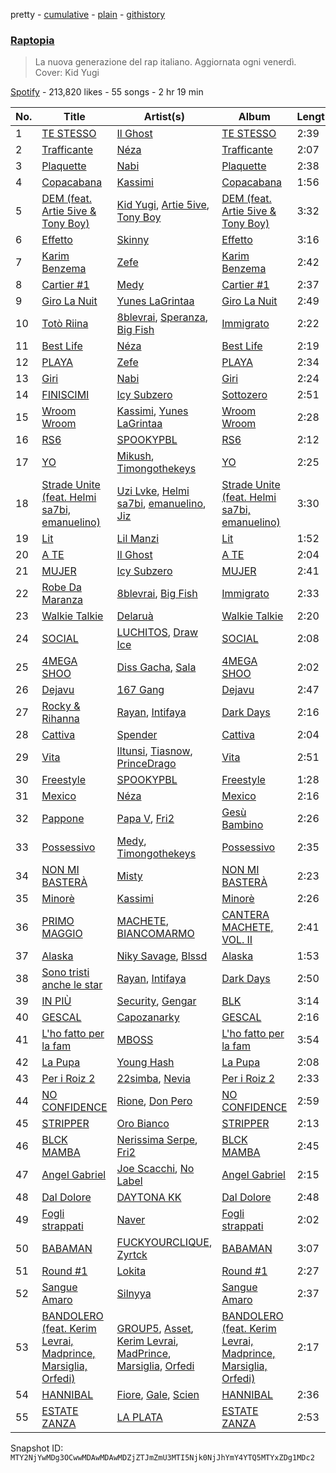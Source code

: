 pretty - [cumulative](/playlists/cumulative/37i9dQZF1DWUQru3jd69v5.md) - [plain](/playlists/plain/37i9dQZF1DWUQru3jd69v5) - [githistory](https://github.githistory.xyz/mackorone/spotify-playlist-archive/blob/main/playlists/plain/37i9dQZF1DWUQru3jd69v5)

### [Raptopia](https://open.spotify.com/playlist/37i9dQZF1DWUQru3jd69v5)

> La nuova generazione del rap italiano\. Aggiornata ogni venerdì\. Cover: Kid Yugi

[Spotify](https://open.spotify.com/user/spotify) - 213,820 likes - 55 songs - 2 hr 19 min

| No. | Title | Artist(s) | Album | Length |
|---|---|---|---|---|
| 1 | [TE STESSO](https://open.spotify.com/track/6ldbvvvkwxZ1Y6TE0hZToS) | [Il Ghost](https://open.spotify.com/artist/2tOGpIgNsnDk6BxqFU2vCX) | [TE STESSO](https://open.spotify.com/album/5hjiIwxMtHzmJakFskfNdJ) | 2:39 |
| 2 | [Trafficante](https://open.spotify.com/track/1rpFM1ZbTZVS1fusCzmzg9) | [Néza](https://open.spotify.com/artist/6cE2WyjXwngsJynb3uk1WO) | [Trafficante](https://open.spotify.com/album/2fqjaXJGRG5PuEqb0ftjkB) | 2:07 |
| 3 | [Plaquette](https://open.spotify.com/track/2r3tMClmk1Cw974ByW20ny) | [Nabi](https://open.spotify.com/artist/5CqlDzj8DSqsklkXuTYfSd) | [Plaquette](https://open.spotify.com/album/2VGAKLqF0nTWezZINNzccY) | 2:38 |
| 4 | [Copacabana](https://open.spotify.com/track/4IUW8x8SdDkcbm8LivZRC1) | [Kassimi](https://open.spotify.com/artist/2SLBMi00NHiYhfnJ36aTvd) | [Copacabana](https://open.spotify.com/album/1gDOQhITnrLJtvL1q3aTm2) | 1:56 |
| 5 | [DEM \(feat\. Artie 5ive & Tony Boy\)](https://open.spotify.com/track/3jjbcGwL3YqNVbWcmzjMPa) | [Kid Yugi](https://open.spotify.com/artist/0EUR8jz8L936AEbV2Spkca), [Artie 5ive](https://open.spotify.com/artist/2R4kNOwHUUsuDYhKsESVbF), [Tony Boy](https://open.spotify.com/artist/6PsQc21YZU7WNfiODG69Qk) | [DEM \(feat\. Artie 5ive & Tony Boy\)](https://open.spotify.com/album/6badmRXuo59oBsLqrrimT6) | 3:32 |
| 6 | [Effetto](https://open.spotify.com/track/6WaLjJvWJOKOvObkVYI9eK) | [Skinny](https://open.spotify.com/artist/1NHdROm8HLgfbar8uCIZGk) | [Effetto](https://open.spotify.com/album/2cYxdi5eLmxnfqBCBNwxbV) | 3:16 |
| 7 | [Karim Benzema](https://open.spotify.com/track/1hMmlFWT0QteZkuYuCLZHu) | [Zefe](https://open.spotify.com/artist/3yNjXWi2WswJfuBZSouJRH) | [Karim Benzema](https://open.spotify.com/album/0740FKjdHRQntZFme30P5T) | 2:42 |
| 8 | [Cartier \#1](https://open.spotify.com/track/0IZKfHXiZSlB6uGURuo29K) | [Medy](https://open.spotify.com/artist/3lbFUmlaNMa9ZVSabLlkhn) | [Cartier \#1](https://open.spotify.com/album/0j18KQ9kbszuYt5GxDlj8D) | 2:37 |
| 9 | [Giro La Nuit](https://open.spotify.com/track/1bBuTSK4KzCBveyk8999Qa) | [Yunes LaGrintaa](https://open.spotify.com/artist/2Ny7KtAFxJ0Ac3FPBiClWW) | [Giro La Nuit](https://open.spotify.com/album/5OdTbldVWMzYUmJKy6zw0M) | 2:49 |
| 10 | [Totò Riina](https://open.spotify.com/track/1tC2jyKepT8S8xd7vzBcPK) | [8blevrai](https://open.spotify.com/artist/0JTyCMDiDRxnkcDYhcB93D), [Speranza](https://open.spotify.com/artist/0W0oW3iaBwbtcXqdDrfC6F), [Big Fish](https://open.spotify.com/artist/7MAmAdNJ8JLL7JCHzIJkoo) | [Immigrato](https://open.spotify.com/album/7gyW0t8LnPglkkU1gICpCQ) | 2:22 |
| 11 | [Best Life](https://open.spotify.com/track/67Zlg1f5akUasCKntOpkWl) | [Néza](https://open.spotify.com/artist/6cE2WyjXwngsJynb3uk1WO) | [Best Life](https://open.spotify.com/album/6ZVBD4uIocmIjaMNVZVUKr) | 2:19 |
| 12 | [PLAYA](https://open.spotify.com/track/39ngG6CdkMkBgESiXc0lOx) | [Zefe](https://open.spotify.com/artist/3yNjXWi2WswJfuBZSouJRH) | [PLAYA](https://open.spotify.com/album/4BooiX3rbdDNh6uzJUMfRE) | 2:34 |
| 13 | [Giri](https://open.spotify.com/track/14oEkVkKtqMOFsPw2Uas7v) | [Nabi](https://open.spotify.com/artist/5CqlDzj8DSqsklkXuTYfSd) | [Giri](https://open.spotify.com/album/6kuZ4J857hZmRKnqP6wyTU) | 2:24 |
| 14 | [FINISCIMI](https://open.spotify.com/track/1FQFjNMOuOOsCPmnanGRcu) | [Icy Subzero](https://open.spotify.com/artist/24oVOFAARWAYUb1LaedbI0) | [Sottozero](https://open.spotify.com/album/48LCLFZnK3dUANh9wnXGMS) | 2:51 |
| 15 | [Wroom Wroom](https://open.spotify.com/track/4xtSgGX5CQgVXTCRhagLf1) | [Kassimi](https://open.spotify.com/artist/2SLBMi00NHiYhfnJ36aTvd), [Yunes LaGrintaa](https://open.spotify.com/artist/2Ny7KtAFxJ0Ac3FPBiClWW) | [Wroom Wroom](https://open.spotify.com/album/1jVXH8SRRkuLIgLXn9JsD1) | 2:28 |
| 16 | [RS6](https://open.spotify.com/track/61CNHYt7uT3l3NwDltun2K) | [SPOOKYPBL](https://open.spotify.com/artist/6083C1SYbF1b4iMciTbpbv) | [RS6](https://open.spotify.com/album/1g7JxBAsczHAacw7rFcayW) | 2:12 |
| 17 | [YO](https://open.spotify.com/track/50ku9kOIoxwfKfdQCqbe8m) | [Mikush](https://open.spotify.com/artist/3eBlbhY21Q1L6xwbVMCQa1), [Timongothekeys](https://open.spotify.com/artist/1pXa6QH7HpQcw3FCP7MQQk) | [YO](https://open.spotify.com/album/27hO8daTikBVebKuEhZFGT) | 2:25 |
| 18 | [Strade Unite \(feat\. Helmi sa7bi, emanuelino\)](https://open.spotify.com/track/6PYMcSZlBqCgFOojTLMJgD) | [Uzi Lvke](https://open.spotify.com/artist/5n73VcgD8TKQvtG7gOSjjv), [Helmi sa7bi](https://open.spotify.com/artist/2mvMdmcLoPwfaUHlgwRJlj), [emanuelino](https://open.spotify.com/artist/3XvGNKkWf5TQoR1xcfm5TU), [Jiz](https://open.spotify.com/artist/38CThoTDmXugNnfonW466d) | [Strade Unite \(feat\. Helmi sa7bi, emanuelino\)](https://open.spotify.com/album/4pqW2BaSQ7qOdg8KMSxId3) | 3:30 |
| 19 | [Lit](https://open.spotify.com/track/1p3rGzmahJE7aA32Eyvfw8) | [Lil Manzi](https://open.spotify.com/artist/0c3nNEzSsJIRjBsLhujxaH) | [Lit](https://open.spotify.com/album/3TAg7d1RuFSqeWwKQt3dL8) | 1:52 |
| 20 | [A TE](https://open.spotify.com/track/28XXZdpUgIHIHlibEL3Pmu) | [Il Ghost](https://open.spotify.com/artist/2tOGpIgNsnDk6BxqFU2vCX) | [A TE](https://open.spotify.com/album/3l52RCkfjUrcK9fXI5fodv) | 2:04 |
| 21 | [MUJER](https://open.spotify.com/track/6K8MYTkn5mZzF6p14hV5cj) | [Icy Subzero](https://open.spotify.com/artist/24oVOFAARWAYUb1LaedbI0) | [MUJER](https://open.spotify.com/album/6qr1f4DPu36HcaQ2T26SFV) | 2:41 |
| 22 | [Robe Da Maranza](https://open.spotify.com/track/2MwQjdvvuYF5XaXyJmlygR) | [8blevrai](https://open.spotify.com/artist/0JTyCMDiDRxnkcDYhcB93D), [Big Fish](https://open.spotify.com/artist/7MAmAdNJ8JLL7JCHzIJkoo) | [Immigrato](https://open.spotify.com/album/7gyW0t8LnPglkkU1gICpCQ) | 2:33 |
| 23 | [Walkie Talkie](https://open.spotify.com/track/34PkzeCZ8fZj9jBMMV1gqa) | [Delaruà](https://open.spotify.com/artist/0inlLzcyWLbJbPZuMzfTPt) | [Walkie Talkie](https://open.spotify.com/album/02sDUCaTdnQXVqsTwlFA9B) | 2:20 |
| 24 | [SOCIAL](https://open.spotify.com/track/2Q7XAHQ0bk3GooyDG8Nlb6) | [LUCHITOS](https://open.spotify.com/artist/1q4ioEGGMSQFjAt24zkXkX), [Draw Ice](https://open.spotify.com/artist/7bBsqA3ckjPt7nl9F2ETNG) | [SOCIAL](https://open.spotify.com/album/3G79iLNwARWJRjGSED29fP) | 2:08 |
| 25 | [4MEGA SHOO](https://open.spotify.com/track/6EAXjYmgFCglbpKBZWVtjj) | [Diss Gacha](https://open.spotify.com/artist/4TKF8KSK6bgHgszFxu5xzu), [Sala](https://open.spotify.com/artist/3JgYm8oVvcrFpJBUNIonqM) | [4MEGA SHOO](https://open.spotify.com/album/3AcNR7fuUArlpLBYuHukBn) | 2:02 |
| 26 | [Dejavu](https://open.spotify.com/track/6bcT7alWnBZmk5Ke0wsAIj) | [167 Gang](https://open.spotify.com/artist/2m43lP1Wo0IPyxVG4ofE33) | [Dejavu](https://open.spotify.com/album/5qEPyzaTjIr9HRisws1uFm) | 2:47 |
| 27 | [Rocky & Rihanna](https://open.spotify.com/track/1uPtYULPGOmagyjqqoevjI) | [Rayan](https://open.spotify.com/artist/6doCr3greqY545Eo7IsY3m), [Intifaya](https://open.spotify.com/artist/1sSz8a84ezDX1LhXCIgt41) | [Dark Days](https://open.spotify.com/album/41Tkn4XnbcB7bwFf5lSBR3) | 2:16 |
| 28 | [Cattiva](https://open.spotify.com/track/7BHI7SNL8iY40x1IWJQQkK) | [Spender](https://open.spotify.com/artist/1F5Nly0FV6dIoFNWPYTHMb) | [Cattiva](https://open.spotify.com/album/4SojCxiP6r4CrbvDGPYai8) | 2:04 |
| 29 | [Vita](https://open.spotify.com/track/7unxZsFlo58iTbnxkoJ8lk) | [Iltunsi](https://open.spotify.com/artist/5EKDPmA7YDn5cJfATS9SvJ), [Tiasnow](https://open.spotify.com/artist/4dDSt0CPKbrOP6zL1XcDUe), [PrinceDrago](https://open.spotify.com/artist/2mfn0ywC0PsPmdMsx9Q7cu) | [Vita](https://open.spotify.com/album/0SVrYSdrhwIblseZvJXtqS) | 2:51 |
| 30 | [Freestyle](https://open.spotify.com/track/2iu3TLcZuQwchIvhiN22ma) | [SPOOKYPBL](https://open.spotify.com/artist/6083C1SYbF1b4iMciTbpbv) | [Freestyle](https://open.spotify.com/album/04Z6YSQyZmwz15nrj3l0Ad) | 1:28 |
| 31 | [Mexico](https://open.spotify.com/track/1aOZK97dwvvi3oaSBdGAXh) | [Néza](https://open.spotify.com/artist/6cE2WyjXwngsJynb3uk1WO) | [Mexico](https://open.spotify.com/album/7pVf3kW6pBORKlEjnAzTek) | 2:16 |
| 32 | [Pappone](https://open.spotify.com/track/318VJBfV0eQarH5Bmq0NtV) | [Papa V](https://open.spotify.com/artist/0vAALEhfbmllIOX1t7k5KU), [Fri2](https://open.spotify.com/artist/4oLRpvu0D5poM84DoKU64v) | [Gesù Bambino](https://open.spotify.com/album/73o3cVQvCogUq8jVRJ8DU4) | 2:26 |
| 33 | [Possessivo](https://open.spotify.com/track/1StQ4CHZwKz54nXwZ1O3VM) | [Medy](https://open.spotify.com/artist/3lbFUmlaNMa9ZVSabLlkhn), [Timongothekeys](https://open.spotify.com/artist/1pXa6QH7HpQcw3FCP7MQQk) | [Possessivo](https://open.spotify.com/album/0m2q33Rwf9bgzJVIishvPN) | 2:35 |
| 34 | [NON MI BASTERÀ](https://open.spotify.com/track/6n2Kf18yFkWTbOANDeFJ69) | [Misty](https://open.spotify.com/artist/7zD0iVZyZo4stvwavuu7i0) | [NON MI BASTERÀ](https://open.spotify.com/album/34Xcpmvk5Hnoc3PI5Yl7u7) | 2:23 |
| 35 | [Minorè](https://open.spotify.com/track/7LlYj0RhsOxFY3prYoj9Y3) | [Kassimi](https://open.spotify.com/artist/2SLBMi00NHiYhfnJ36aTvd) | [Minorè](https://open.spotify.com/album/1qjHdrXzVMs4ielAd5IkIZ) | 2:26 |
| 36 | [PRIMO MAGGIO](https://open.spotify.com/track/3TwuH2ibAph5VukmaBkl8x) | [MACHETE](https://open.spotify.com/artist/7Do8se3ZoaVqUt3woqqSrD), [BIANCOMARMO](https://open.spotify.com/artist/4C3zbFkBgltRh40f62Cd49) | [CANTERA MACHETE, VOL\. II](https://open.spotify.com/album/41nzTTUD0063x7Te16AYau) | 2:41 |
| 37 | [Alaska](https://open.spotify.com/track/5AcsGDFaLi9t576So8hFZQ) | [Niky Savage](https://open.spotify.com/artist/4w9mPW732RnZkoqsy3lRsg), [Blssd](https://open.spotify.com/artist/1lG5HZN4p1f0SBCRzmZXr0) | [Alaska](https://open.spotify.com/album/4fMG0tZOJ4VqA1nbx8WJy6) | 1:53 |
| 38 | [Sono tristi anche le star](https://open.spotify.com/track/5AhoYuhVuAl3fqpIhe46qE) | [Rayan](https://open.spotify.com/artist/6doCr3greqY545Eo7IsY3m), [Intifaya](https://open.spotify.com/artist/1sSz8a84ezDX1LhXCIgt41) | [Dark Days](https://open.spotify.com/album/41Tkn4XnbcB7bwFf5lSBR3) | 2:50 |
| 39 | [IN PIÙ](https://open.spotify.com/track/4qanxGjKd2ts4MvOkcDTIp) | [Security](https://open.spotify.com/artist/7MKJc8WAYeq779QzmWPzlw), [Gengar](https://open.spotify.com/artist/6QeMwZYfi1MkcKcQadFK05) | [BLK](https://open.spotify.com/album/2lKYVgw0G8FChnrXbFmYWs) | 3:14 |
| 40 | [GESCAL](https://open.spotify.com/track/3i9FbuHPNwzERPtut6ZdgW) | [Capozanarky](https://open.spotify.com/artist/4L2hq3OboU70UVsqOrU6qt) | [GESCAL](https://open.spotify.com/album/722mXX4yzovAHZo9K6gag9) | 2:16 |
| 41 | [L'ho fatto per la fam](https://open.spotify.com/track/0dIQdm2cqCK2hjhZ6OQKav) | [MBOSS](https://open.spotify.com/artist/5IHqA6YzPMGrf9CDjly4az) | [L'ho fatto per la fam](https://open.spotify.com/album/0zgvHyWpuwQgax4nXJXEVh) | 3:54 |
| 42 | [La Pupa](https://open.spotify.com/track/6BvtGYmwbSqoOH9tMKZVMS) | [Young Hash](https://open.spotify.com/artist/3DzRZC35HaSRnc4VrIbYYX) | [La Pupa](https://open.spotify.com/album/1aIr6Km3m6DekxNaLdHqbA) | 2:08 |
| 43 | [Per i Roiz 2](https://open.spotify.com/track/0wqh8UaAV1rqMyFOtFRWMT) | [22simba](https://open.spotify.com/artist/4Xsf5hhfIyhTgiVymlPLA7), [Nevia](https://open.spotify.com/artist/2CcJATfFG50akqpHUVp1be) | [Per i Roiz 2](https://open.spotify.com/album/55RAY16Dyy9bMIfyKRKatF) | 2:33 |
| 44 | [NO CONFIDENCE](https://open.spotify.com/track/4aCdjK8tuejHwGSTpgRCez) | [Rione](https://open.spotify.com/artist/7iMfaY3weGRYnarHrFogVH), [Don Pero](https://open.spotify.com/artist/2KLafS2cc489GVGuYm5aE2) | [NO CONFIDENCE](https://open.spotify.com/album/2I3c5Ebl05sIArI3uy3mtj) | 2:59 |
| 45 | [STRIPPER](https://open.spotify.com/track/1qXVJGwvtHxFHTbxmam3Tk) | [Oro Bianco](https://open.spotify.com/artist/7ClSHMB7VFSKtsNNuS6x8u) | [STRIPPER](https://open.spotify.com/album/0SGvbnqaOVcBP4BLPWDs6F) | 2:13 |
| 46 | [BLCK MAMBA](https://open.spotify.com/track/2dw9segQF74a75R4F5moeh) | [Nerissima Serpe](https://open.spotify.com/artist/08ppjXEpROUgrG1X0DEquB), [Fri2](https://open.spotify.com/artist/4oLRpvu0D5poM84DoKU64v) | [BLCK MAMBA](https://open.spotify.com/album/4h6LvD4A3oTBdpaZwHu5q5) | 2:45 |
| 47 | [Angel Gabriel](https://open.spotify.com/track/4OEligpS2COR14Plpw8c8f) | [Joe Scacchi](https://open.spotify.com/artist/2K2213LQPCdQMJdpw1k65R), [No Label](https://open.spotify.com/artist/7eSQIwqpU7HGvEQVgcMqQx) | [Angel Gabriel](https://open.spotify.com/album/5WKGbIZm9JTJCUqmRgl9Wc) | 2:15 |
| 48 | [Dal Dolore](https://open.spotify.com/track/1ZjXB8zCroH0K2D3HS3KYr) | [DAYTONA KK](https://open.spotify.com/artist/5027tm2USoMfZicCl3mYFw) | [Dal Dolore](https://open.spotify.com/album/1LQz5dOHJWA00wtDeuL2hp) | 2:48 |
| 49 | [Fogli strappati](https://open.spotify.com/track/5ETvYjfhCSHcCSYVTco7oP) | [Naver](https://open.spotify.com/artist/5uAeyLL0e4StdJe6JvhLep) | [Fogli strappati](https://open.spotify.com/album/5rQJ4922Vw9chnwYjabaG3) | 2:02 |
| 50 | [BABAMAN](https://open.spotify.com/track/4SoVmDaaTx0BCNDKI76NCf) | [FUCKYOURCLIQUE](https://open.spotify.com/artist/796NCMJ5AQMdnutcb8EVeJ), [Zyrtck](https://open.spotify.com/artist/4kzy5r1zhu4jC0LhQ15nti) | [BABAMAN](https://open.spotify.com/album/7kjwr8ZOGH8InOp1KQpohe) | 3:07 |
| 51 | [Round \#1](https://open.spotify.com/track/6YhvuW3UM7wyGoZegel8hB) | [Lokita](https://open.spotify.com/artist/0qkSFtzIwfHhZhTaFGXfxp) | [Round \#1](https://open.spotify.com/album/6VxMRWN2d4rA5msVX5SIPN) | 2:27 |
| 52 | [Sangue Amaro](https://open.spotify.com/track/02FIr9g30oCZSU2q8OuFZ1) | [Silnyya](https://open.spotify.com/artist/0MTV1wG5r8M1hTexjolpA5) | [Sangue Amaro](https://open.spotify.com/album/3y9hd1w6S3PzmX93mmFP4U) | 2:37 |
| 53 | [BANDOLERO \(feat\. Kerim Levrai, Madprince, Marsiglia, Orfedi\)](https://open.spotify.com/track/5qlWyJHbr7X31fhnfwaley) | [GROUP5](https://open.spotify.com/artist/2hx4C3GnYXZh96qs9jgZFu), [Asset](https://open.spotify.com/artist/4u2havXAV9R9KFjQ81LTLU), [Kerim Levrai](https://open.spotify.com/artist/2snabMyKqMDWa5rbHSP1ta), [MadPrince](https://open.spotify.com/artist/3fkjitJsxIKSHzyjqwg4MI), [Marsiglia](https://open.spotify.com/artist/360DKtml0W70xlAGX7bEwD), [Orfedi](https://open.spotify.com/artist/6tWqhYyCcRdweFdayEdUue) | [BANDOLERO \(feat\. Kerim Levrai, Madprince, Marsiglia, Orfedi\)](https://open.spotify.com/album/2xU8gbWf3TmX1cWQ1jwmen) | 2:17 |
| 54 | [HANNIBAL](https://open.spotify.com/track/4goiLHnCVjXQUThiwMGOax) | [Fiore](https://open.spotify.com/artist/4GOWLNptHmjfpDP4HN21Im), [Gale](https://open.spotify.com/artist/0MLdj7ABckNxmKWlrxBuUL), [Scien](https://open.spotify.com/artist/6sJBjn9GZbhu93KnaVlwCR) | [HANNIBAL](https://open.spotify.com/album/6djlLJmHozqyLytbQlrAS0) | 2:36 |
| 55 | [ESTATE ZANZA](https://open.spotify.com/track/2Zcm4bfzIeOyR2FPp2DMmt) | [LA PLATA](https://open.spotify.com/artist/2Hb9O6tBkCp1zVmq1vR3KQ) | [ESTATE ZANZA](https://open.spotify.com/album/5fvmpFRfoI3V4hJJw7WZTi) | 2:53 |

Snapshot ID: `MTY2NjYwMDg3OCwwMDAwMDAwMDZjZTJmZmU3MTI5Njk0NjJhYmY4YTQ5MTYxZDg1MDc2`
